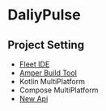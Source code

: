 # DaliyPulse

## Project Setting
- [Fleet IDE](https://www.jetbrains.com/fleet)
- [Amper Build Tool](https://github.com/JetBrains/amper)
- Kotlin MultiPlatform
- Compose MultiPlatform
- [New Api](https://newsapi.org)
